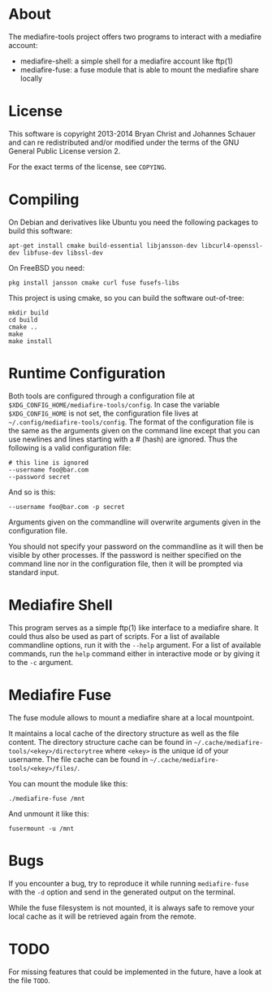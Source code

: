 About
=====

The mediafire-tools project offers two programs to interact with a mediafire
account:

 - mediafire-shell: a simple shell for a mediafire account like ftp(1)
 - mediafire-fuse: a fuse module that is able to mount the mediafire share locally

License
=======

This software is copyright 2013-2014 Bryan Christ and Johannes Schauer and can
re redistributed and/or modified under the terms of the GNU General Public
License version 2.

For the exact terms of the license, see `COPYING`.

Compiling
=========

On Debian and derivatives like Ubuntu you need the following packages to build
this software:

	apt-get install cmake build-essential libjansson-dev libcurl4-openssl-dev libfuse-dev libssl-dev

On FreeBSD you need:

	pkg install jansson cmake curl fuse fusefs-libs

This project is using cmake, so you can build the software out-of-tree:

	mkdir build
	cd build
	cmake ..
	make
	make install

Runtime Configuration
=====================

Both tools are configured through a configuration file at
`$XDG_CONFIG_HOME/mediafire-tools/config`. In case the variable
`$XDG_CONFIG_HOME` is not set, the configuration file lives at
`~/.config/mediafire-tools/config`. The format of the configuration file is the
same as the arguments given on the command line except that you can use
newlines and lines starting with a # (hash) are ignored. Thus the following is
a valid configuration file:

	# this line is ignored
	--username foo@bar.com
	--password secret

And so is this:

	--username foo@bar.com -p secret

Arguments given on the commandline will overwrite arguments given in the
configuration file.

You should not specify your password on the commandline as it will then be
visible by other processes. If the password is neither specified on the command
line nor in the configuration file, then it will be prompted via standard
input.

Mediafire Shell
===============

This program serves as a simple ftp(1) like interface to a mediafire share. It
could thus also be used as part of scripts. For a list of available commandline
options, run it with the `--help` argument. For a list of available commands,
run the `help` command either in interactive mode or by giving it to the `-c`
argument.

Mediafire Fuse
==============

The fuse module allows to mount a mediafire share at a local mountpoint.

It maintains a local cache of the directory structure as well as the file
content. The directory structure cache can be found in
`~/.cache/mediafire-tools/<ekey>/directorytree` where `<ekey>` is the unique id
of your username. The file cache can be found in
`~/.cache/mediafire-tools/<ekey>/files/`.

You can mount the module like this:

	./mediafire-fuse /mnt

And unmount it like this:

	fusermount -u /mnt

Bugs
====

If you encounter a bug, try to reproduce it while running `mediafire-fuse` with
the `-d` option and send in the generated output on the terminal.

While the fuse filesystem is not mounted, it is always safe to remove your
local cache as it will be retrieved again from the remote.

TODO
====

For missing features that could be implemented in the future, have a look at
the file `TODO`.
